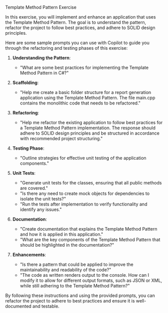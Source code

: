 Template Method Pattern Exercise

In this exercise, you will implement and enhance an application that uses the Template Method Pattern. The goal is to understand the pattern, refactor the project to follow best practices, and adhere to SOLID design principles.

Here are some sample prompts you can use with Copilot to guide you through the refactoring and testing phases of this exercise:

1. **Understanding the Pattern**:
   - "What are some best practices for implementing the Template Method Pattern in C#?"

2. **Scaffolding**:
   - "Help me create a basic folder structure for a report generation application using the Template Method Pattern.  The file main.cpp contains the monolithic code that needs to be refactored."

3. **Refactoring**:
   - "Help me refactor the existing application to follow best practices for a Template Method Pattern implementation. The response should adhere to SOLID design principles and be structured in accordance with recommended project structuring."

4. **Testing Phase**:
   - "Outline strategies for effective unit testing of the application components."

5. **Unit Tests**:
   - "Generate unit tests for the classes, ensuring that all public methods are covered."
   - "Is there any need to create mock objects for dependencies to isolate the unit tests?"
   - "Run the tests after implementation to verify functionality and identify any issues."

6. **Documentation**:
   - "Create documentation that explains the Template Method Pattern and how it is applied in this application."
   - "What are the key components of the Template Method Pattern that should be highlighted in the documentation?"
	
7. **Enhancements**:
   - "Is there a pattern that could be applied to improve the maintainability and readability of the code?"
   - "The code as written renders output to the console. How can I modify it to allow for different output formats, such as JSON or XML, while still adhering to the Template Method Pattern?"


By following these instructions and using the provided prompts, you can refactor the project to adhere to best practices and ensure it is well-documented and testable.